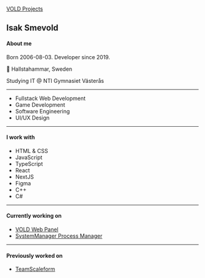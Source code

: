 [VOLD Projects](https://github.com/VOLDProjects)
## Isak Smevold
#### About me
Born 2006-08-03. Developer since 2019.

📍 Hallstahammar, Sweden

Studying IT @ NTI Gymnasiet Västerås
____

* Fullstack Web Development
* Game Development
* Software Engineering
* UI/UX Design

____
#### I work with
* HTML & CSS
* JavaScript
* TypeScript
* React
* NextJS
* Figma
* C++
* C#



____
#### Currently working on
* [VOLD Web Panel](https://github.com/smevold/VOLD)
* [SystemManager Process Manager](https://github.com/SystemMonitorTools)
____
#### Previously worked on
* [TeamScaleform](https://github.com/TeamSCALEFORM/scaleform)




